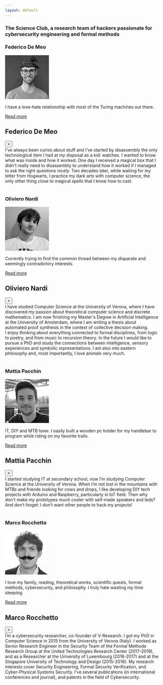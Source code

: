 ```yaml
---
layout: default
---
```


<div class="container">

  <div class="row text-center">
    <h3 class="w-100">
      The Science Club, a research team of hackers passionate for cybersecurity engineering and formal methods
    </h3>
  </div>

  <div class="row team-people">
    <div class="col-0 col-sm-4">
    </div>
    <div class="col-12 col-sm-8">
      <h3 class="orange">
        Federico De Meo
      </h3>
    </div>
    <div class="col-12 col-sm-4">
      <img src="images/federico.png">
    </div>
    <div class="col-12 col-sm-8">
      <p class="text-margin">
        I have a love-hate relationship with most of the Turing machines out there. <br>
      </p>
      <a href="" data-toggle="modal" data-target="#modalFed">
        Read more
      </a>
    </div>
  </div>

  <!-- Modal -->
  <div class="modal fade" id="modalFed" tabindex="-1" role="dialog" aria-labelledby="exampleModalCenterTitle" aria-hidden="true">
    <div class="modal-dialog modal-dialog-centered" role="document">
      <div class="modal-content modal-bio">
        <div class="modal-header">
          <h2 class="modal-title orange">
            Federico De Meo
          </h2>
          <button type="button" class="close modal-close" data-dismiss="modal" aria-label="Close">
            <span aria-hidden="true">&times;</span>
          </button>
        </div>
        <div class="modal-body">
          I've always been curios about stuff and I've started by disassembly the only technological item I had at my disposal as a kid: watches. I wanted to know what was inside and how it worked. One day I received a magical box that I didn't really need to disassembly to understand how it worked if I managed to ask the right questions nicely. Two decades later, while waiting for my letter from Hogwarts, I practice my dark arts with computer science, the only other thing close to magical spells that I know how to cast.
          <br><br>
          <a href="https://rhaidiz.net" target="blank">
            <i class="fas fa-user fa-lg social-icon"></i>
          </a>
          <a href="https://github.com/rhaidiz" target="blank">
            <i class="fab fa-github fa-lg social-icon"></i>
          </a>
          <a href="https://twitter.com/rhaidiz" target="blank">
            <i class="fab fa-twitter fa-lg social-icon"></i>
          </a>
          <a href="https://dblp.uni-trier.de/pid/180/5370.html" target="blank">
            <i class="fas fa-certificate fa-lg social-icon"></i>
          </a>
        </div>
      </div>
    </div>
  </div>

  <div class="row team-people">
    <div class="col-0 col-sm-4">
    </div>
    <div class="col-12 col-sm-8">
      <h3 class="orange">
        Oliviero Nardi
      </h3>
    </div>
    <div class="col-12 col-sm-4">
      <img src="images/oliviero.png">
    </div>
    <div class="col-12 col-sm-8">
      <p class="text-margin">
        Currently trying to find the common thread between my disparate and seemingly contradictory interests. <br>
      </p>
      <a href="" data-toggle="modal" data-target="#modalOli">
        Read more
      </a>
    </div>
  </div>

  <!-- Modal -->
  <div class="modal fade" id="modalOli" tabindex="-1" role="dialog" aria-labelledby="exampleModalCenterTitle" aria-hidden="true">
    <div class="modal-dialog modal-dialog-centered" role="document">
      <div class="modal-content modal-bio">
        <div class="modal-header">
          <h2 class="modal-title orange">
            Oliviero Nardi
          </h2>
          <button type="button" class="close modal-close" data-dismiss="modal" aria-label="Close">
            <span aria-hidden="true">&times;</span>
          </button>
        </div>
        <div class="modal-body">
          I have studied Computer Science at the University of Verona, where I have discovered my passion about theoretical computer science and discrete mathematics. I am now finishing my Master's Degree in Artificial Intelligence at the University of Amsterdam, where I am writing a thesis about automated proof synthesis in the context of collective decision making. <br>
          I enjoy thinking about everything connected to formal disciplines, from logic to poetry, and from music to recursion theory. In the future I would like to pursue a PhD and study the connections between intelligence, sensory experiences and symbolic representations. I am also into eastern philosophy and, most importantly, I love animals very much.
          <br><br>
          <a href="mailto:olivieronardi@gmail.com" target="blank">
            <i class="fas fa-envelope fa-lg social-icon"></i>
          </a>
        </div>
      </div>
    </div>
  </div>

  <div class="row team-people">
    <div class="col-0 col-sm-4">
    </div>
    <div class="col-12 col-sm-8">
      <h3 class="orange">
        Mattia Pacchin
      </h3>
    </div>
    <div class="col-12 col-sm-4">
      <img src="images/mattia.png">
    </div>
    <div class="col-12 col-sm-8">
      <p class="text-margin">
        IT, DIY and MTB lover. I easily built a wooden pc holder for my handlebar to program while riding on my favorite trails. <br>
      </p>
      <a href="" data-toggle="modal" data-target="#modalMat">
        Read more
      </a>
    </div>
  </div>

  <!-- Modal -->
  <div class="modal fade" id="modalMat" tabindex="-1" role="dialog" aria-labelledby="exampleModalCenterTitle" aria-hidden="true">
    <div class="modal-dialog modal-dialog-centered" role="document">
      <div class="modal-content modal-bio">
        <div class="modal-header">
          <h2 class="modal-title orange">
            Mattia Pacchin
          </h2>
          <button type="button" class="close modal-close" data-dismiss="modal" aria-label="Close">
            <span aria-hidden="true">&times;</span>
          </button>
        </div>
        <div class="modal-body">
          I started studying IT at secondary school, now I’m studying Computer Science at the University of Verona. When I’m not lost in the mountains with MTBs and friends looking for cows and drops, I like developing DIY tech projects with Arduino and Raspberry, particularly in IoT field. Then why don't make my prototypes much cooler with self-made speakers and leds? And don’t forget: I don’t want other people to hack my projects!
          <br><br>
          <a href="https://github.com/PacMat99" target="blank">
            <i class="fab fa-github fa-lg social-icon"></i>
          </a>
          <a href="https://www.linkedin.com/in/mattia-pacchin-255802167/" target="blank">
            <i class="fab fa-linkedin fa-lg social-icon"></i>
          </a>
          <a href="mailto:mattia@v-research.it" target="blank">
            <i class="fas fa-envelope fa-lg social-icon"></i>
          </a>
          <a href="https://www.instagram.com/mattiapacchin/" target="blank">
            <i class="fab fa-instagram fa-lg social-icon"></i>
          </a>
          <a href="https://www.instagram.com/pacs_riders/" target="blank">
            <i class="fab fa-instagram fa-lg social-icon"></i>
          </a>
          <a href="https://www.youtube.com/c/PacsRiders/" target="blank">
            <i class="fab fa-youtube fa-lg social-icon"></i>
          </a>
          <a href="https://www.facebook.com/Pacchinmattia" target="blank">
            <i class="fab fa-facebook-f fa-lg social-icon"></i>
          </a>
        </div>
      </div>
    </div>
  </div>

  <div class="row team-people">
    <div class="col-0 col-sm-4">
    </div>
    <div class="col-12 col-sm-8">
      <h3 class="orange">
        Marco Rocchetto
      </h3>
    </div>
    <div class="col-12 col-sm-4">
      <img src="images/marco.png">
    </div>
    <div class="col-12 col-sm-8">
      <p class="text-margin">
        I love my family, reading, theoretical works, scientific quests, formal methods, cybersecurity, and philosophy. I truly hate wasting my time sleeping. <br>
      </p>
      <a href="" data-toggle="modal" data-target="#modalMar">
        Read more
      </a>
    </div>
  </div>

  <!-- Modal -->
  <div class="modal fade" id="modalMar" tabindex="-1" role="dialog" aria-labelledby="exampleModalCenterTitle" aria-hidden="true">
    <div class="modal-dialog modal-dialog-centered" role="document">
      <div class="modal-content modal-bio">
        <div class="modal-header">
          <h2 class="modal-title orange">
            Marco Rocchetto
          </h2>
          <button type="button" class="close modal-close" data-dismiss="modal" aria-label="Close">
            <span aria-hidden="true">&times;</span>
          </button>
        </div>
        <div class="modal-body">
          I’m a cybersecurity researcher, co-founder of V-Research. I got my PhD in Computer Science in 2015 from the University of Verona (Italy). I worked as Senior Research Engineer in the Security Team of the Formal Methods Research Group at the United Technologies Research Center (2017-2019), and as a Researcher at the University of Luxembourg (2016-2017) and at the Singapore University of Technology and Design (2015-2016). My research interests cover Security Engineering, Formal Security Verification, and Cyber-Physical Systems Security. I’ve several publications (in international conferences and journal), and patents in the field of Cybersecurity.
          <br><br>
          <a href="https://marcorocchetto.eu " target="blank">
		<i class="fas fa-globe fa-lg social-icon"></i>
          </a>
          <a href="https://www.linkedin.com/in/marco-rocchetto/" target="blank">
            <i class="fab fa-linkedin fa-lg social-icon"></i>
          </a>
          <a href="https://github.com/rocchettomarco" target="blank">
            <i class="fab fa-github fa-lg social-icon"></i>
          </a>
          <a href="https://twitter.com/marcorocchetto" target="blank">
            <i class="fab fa-twitter fa-lg social-icon"></i>
          </a>
          <a href="https://www.facebook.com/marco.rocchetto/" target="blank">
            <i class="fab fa-facebook-f fa-lg social-icon"></i>
          </a>
          <a href="mailto:marco@v-research.it" target="blank">
            <i class="fas fa-envelope fa-lg social-icon"></i>
          </a>
          <a href="https://patents.google.com/?inventor=marco+rocchetto&oq=marco+rocchetto" target="blank">
            <i class="fas fa-stamp fa-lg social-icon"></i>
          </a>
          <a href="https://dblp.uni-trier.de/pid/71/11109.html" target="blank">
            <i class="fas fa-book fa-lg social-icon"></i>
          </a>
          <a href="https://scholar.google.com/citations?user=t6XA3qsAAAAJ&hl=en&oi=ao" target="blank">
	    <i class="fas fa-graduation-cap fa-lg social-icon"></i>
          </a>
        </div>
      </div>
    </div>
  </div>

</div>
